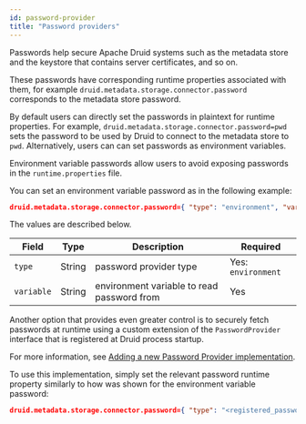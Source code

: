 ```yaml
---
id: password-provider
title: "Password providers"
---
```


<!--
  ~ Licensed to the Apache Software Foundation (ASF) under one
  ~ or more contributor license agreements.  See the NOTICE file
  ~ distributed with this work for additional information
  ~ regarding copyright ownership.  The ASF licenses this file
  ~ to you under the Apache License, Version 2.0 (the
  ~ "License"); you may not use this file except in compliance
  ~ with the License.  You may obtain a copy of the License at
  ~
  ~   http://www.apache.org/licenses/LICENSE-2.0
  ~
  ~ Unless required by applicable law or agreed to in writing,
  ~ software distributed under the License is distributed on an
  ~ "AS IS" BASIS, WITHOUT WARRANTIES OR CONDITIONS OF ANY
  ~ KIND, either express or implied.  See the License for the
  ~ specific language governing permissions and limitations
  ~ under the License.
  -->


Passwords help secure Apache Druid systems such as the metadata store and the keystore that contains server certificates, and so on.

These passwords have corresponding runtime properties associated with them, for example `druid.metadata.storage.connector.password` corresponds to the metadata store password.

By default users can directly set the passwords in plaintext for runtime properties. For example, `druid.metadata.storage.connector.password=pwd` sets the password to be used by Druid to connect to the metadata store to `pwd`. Alternatively, users can can set passwords as environment variables.

Environment variable passwords allow users to avoid exposing passwords in the `runtime.properties` file. 

You can set an environment variable password as in the following example: 

```json
druid.metadata.storage.connector.password={ "type": "environment", "variable": "METADATA_STORAGE_PASSWORD" }
```

The values are described below.

|Field|Type|Description|Required|
|-----|----|-----------|--------|
|`type`|String|password provider type|Yes: `environment`|
|`variable`|String|environment variable to read password from|Yes|

Another option that provides even greater control is to securely fetch passwords at runtime using a custom extension of the `PasswordProvider` interface that is registered at Druid process startup.

For more information, see [Adding a new Password Provider implementation](./../development/modules.md#adding-a-new-password-provider-implementation).

To use this implementation, simply set the relevant password runtime property similarly to how was shown for the environment variable password: 

```json
druid.metadata.storage.connector.password={ "type": "<registered_password_provider_name>", "<jackson_property>": "<value>", ... }
```
